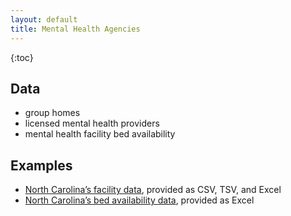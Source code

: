 ```yaml
---
layout: default
title: Mental Health Agencies
---
```


{:toc}

## Data

* group homes
* licensed mental health providers
* mental health facility bed availability

## Examples

* [North Carolina’s facility data](http://www.ncdhhs.gov/dhsr/mhlcs/facilities.html), provided as CSV, TSV, and Excel
* [North Carolina’s bed availability data](http://www.ncdmh.net/bedavailability/), provided as Excel
